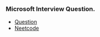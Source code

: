 ### Microsoft Interview Question.
* [Question](https://leetcode.com/problems/merge-intervals)
* [Neetcode](https://www.youtube.com/watch?v=44H3cEC2fFM)